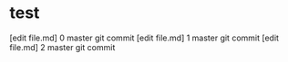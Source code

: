 # test

[edit file.md]
0 master git commit
[edit file.md]
1 master git commit
[edit file.md]
2 master git commit